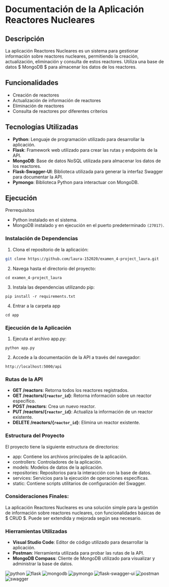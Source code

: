 # Documentación de la Aplicación Reactores Nucleares
## Descripción

La aplicación Reactores Nucleares es un sistema para gestionar información sobre reactores nucleares, permitiendo la creación, actualización, eliminación y consulta de estos reactores. Utiliza una base de datos $ MongoDB $ para almacenar los datos de los reactores.

## Funcionalidades
- Creación de reactores
- Actualización de información de reactores
- Eliminación de reactores
- Consulta de reactores por diferentes criterios

## Tecnologías Utilizadas
- **Python**: Lenguaje de programación utilizado para desarrollar la aplicación.
- **Flask**: Framework web utilizado para crear las rutas y endpoints de la API.
- **MongoDB**: Base de datos NoSQL utilizada para almacenar los datos de los reactores.
- **Flask-Swagger-UI**: Biblioteca utilizada para generar la interfaz Swagger para documentar la API.
- **Pymongo**: Biblioteca Python para interactuar con MongoDB.

## Ejecución
Prerrequisitos
- Python instalado en el sistema.
- MongoDB instalado y en ejecución en el puerto predeterminado `(27017)`.

### Instalación de Dependencias
1. Clona el repositorio de la aplicación:
```bash
git clone https://github.com/laura-152020/examen_4-project_laura.git
```
2. Navega hasta el directorio del proyecto:
```
cd examen_4-project_laura
```
3. Instala las dependencias utilizando pip:
```
pip install -r requirements.txt
```
4. Entrar a la carpeta app
```
cd app
```
### Ejecución de la Aplicación
1. Ejecuta el archivo app.py:
```
python app.py
```
2. Accede a la documentación de la API a través del navegador:
```
http://localhost:5000/api
```
### Rutas de la API
- **GET /reactors**: Retorna todos los reactores registrados.
- **GET /reactors/{`reactor_id`}**: Retorna información sobre un reactor específico.
- **POST /reactors**: Crea un nuevo reactor.
- **PUT /reactors/{`reactor_id`}**: Actualiza la información de un reactor existente.
- **DELETE /reactors/{`reactor_id`}**: Elimina un reactor existente.

### Estructura del Proyecto
El proyecto tiene la siguiente estructura de directorios:

- app: Contiene los archivos principales de la aplicación.
- controllers: Controladores de la aplicación.
- models: Modelos de datos de la aplicación.
- repositories: Repositorios para la interacción con la base de datos.
- services: Servicios para la ejecución de operaciones específicas.
- static: Contiene scripts utilitarios de configuración del Swagger.

### Consideraciones Finales:
La aplicación Reactores Nucleares es una solución simple para la gestión de información sobre reactores nucleares, con funcionalidades básicas de $ CRUD $. Puede ser extendida y mejorada según sea necesario.

### Hierramientas Utilizadas
- **Visual Studio Code**: Editor de código utilizado para desarrollar la aplicación.
- **Postman**: Herramienta utilizada para probar las rutas de la API.
- **MongoDB Compass**: Cliente de MongoDB utilizado para visualizar y administrar la base de datos.

![python](https://img.shields.io/badge/python-3.6-blue.svg)
![flask](https://img.shields.io/badge/flask-1.1.2-blue.svg)
![mongodb](https://img.shields.io/badge/mongodb-4.4.1-blue.svg)
![pymongo](https://img.shields.io/badge/pymongo-3.11.0-blue.svg)
![flask-swagger-ui](https://img.shields.io/badge/flask--swagger--ui-3.25.0-blue.svg)
![postman](https://img.shields.io/badge/postman-8.0.3-blue.svg)
![swagger](https://img.shields.io/badge/swagger-4.11.1-blue.svg)


